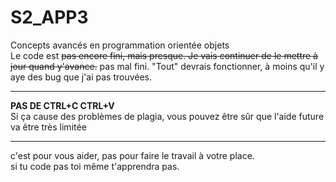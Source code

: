 # S2_APP3
Concepts avancés en programmation orientée objets  
Le code est ~~pas encore fini, mais presque. Je vais continuer de le mettre à jour quand y'avance.~~ pas mal fini. "Tout" devrais fonctionner, à moins qu'il y aye des bug que j'ai pas trouvées.

-------------------------------------------------
**PAS  DE  CTRL+C  CTRL+V**  
Si ça cause des problèmes de plagia, vous pouvez être sûr que l'aide future va être très limitée  

-------------------------------------------------

c'est pour vous aider, pas pour faire le travail à votre place.  
si tu code pas toi même t'apprendra pas.
